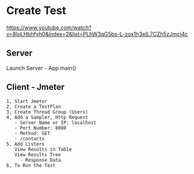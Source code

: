 # Create Test

https://www.youtube.com/watch?v=8loLHbhfyh0&index=2&list=PLhW3qG5bs-L-zox1h3eIL7CZh5zJmci4c

## Server

Launch Server - App.main()

## Client - Jmeter

```
1, Start Jmeter
2, Create a TestPlan
3, Create Thread Group (Users)
4, Add a Sampler, Http Request
   - Server Name or IP: localhost
   - Port Number: 8080
   - Method: GET
   - /contacts
5, Add Listers
   View Results in Table
   View Results Tree
     - Response Data
6, To Run the Test
```

